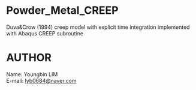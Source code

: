 # Powder_Metal_CREEP
Duva&amp;Crow (1994) creep model with explicit time integration implemented with Abaqus CREEP subroutine

# AUTHOR
Name: Youngbin LIM
<br>E-mail: lyb0684@naver.com<br>


